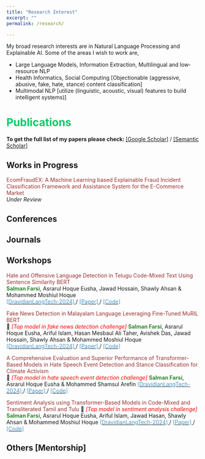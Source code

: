 ```yaml
---
title: "Research Interest"
excerpt: ""
permalink: /research/

---
```


My broad research interests are in Natural Language Processing and Explainable AI. Some of the areas I wish to work are,

 * Large Language Models, Information Extraction, Multilingual and low‐resource NLP
 * Health Informatics, Social Computing [Objectionable (aggressive, abusive, fake, hate, stance) content classification]
 * Multimodal NLP [utilize (linguistic, acoustic, visual) features to build intelligent systems)]
 
  
<!--
  ## <font color="#00cc66"> Research Statement </font>  
    Will write my research statement here.
  *<font color="#ff6633">Omar Sharif</font>*
-->

# <font color="#00cc66"> Publications </font> 

<b>To get the full list of my papers please check: </b>[[Google Scholar]](https://scholar.google.com/citations?user=lNmtUxsAAAAJ&hl=en) / [[Semantic Scholar]](https://www.semanticscholar.org/author/Salman-Farsi/2291362611)

## <font > Works in Progress </font> 

<font color="#993333">EcomFraudEX: A Machine Learning based Explainable Fraud Incident Classification Framework and Assistance System for the E-Commerce Market</font>     
*<font >Under Review</font>*  

## <font> Conferences </font> 
     
  
## <font > Journals </font>  


## <font > Workshops </font>
 
  <font color="#993333">Hate and Offensive Language Detection in Telugu Code-Mixed Text Using Sentence
Similarity BERT</font>  
  <b><font color="#2d862d">Salman Farsi</font></b>, Asrarul Hoque Eusha, Jawad Hossain, Shawly Ahsan & Mohammed Moshiul Hoque   
  [<font color="#4796C9"> [DravidianLangTech-2024] </font>](https://sites.google.com/view/dravidianlangtech-2024/) / [<font color="#4796C9">[Paper] </font>](https://aclanthology.org/2024.dravidianlangtech-1.32/) / [<font   color="#4796C9"> [Code] </font>](https://github.com/Salman1804102/HOLD-DravidianLangTech2024)  

  <font color="#993333">Fake News Detection in Malayalam Language Leveraging Fine-Tuned MuRIL BERT</font>  
  🥇 *<font color="#f00">[Top model in fake news detection challenge]</font>*
  <b><font color="#2d862d">Salman Farsi</font></b>, Asrarul Hoque Eusha, Ariful Islam, Hasan Mesbaul Ali Taher, Avishek Das, Jawad Hossain, Shawly Ahsan & Mohammed Moshiul Hoque   
  [<font color="#4796C9"> [DravidianLangTech-2024] </font>](https://sites.google.com/view/dravidianlangtech-2024/) / [<font color="#4796C9">[Paper] </font>](https://aclanthology.org/2024.dravidianlangtech-1.29/) / [<font   color="#4796C9"> [Code] </font>](https://github.com/Salman1804102/FakeNews-DravidianLangTech2024)  
  
 <font color="#993333">A Comprehensive Evaluation and Superior Performance of Transformer-Based Models in Hate Speech Event Detection and Stance Classification for Climate Activism</font>  
 🥇 *<font color="#f00">[Top model in hate speech event detection challenge]</font>*
   <b><font color="#2d862d">Salman Farsi</font></b>, Asrarul Hoque Eusha & Mohammed Shamsul Arefin 
  [<font color="#4796C9"> [DravidianLangTech-2024] </font>](https://sites.google.com/view/dravidianlangtech-2024/) / [<font color="#4796C9">[Paper] </font>](https://aclanthology.org/2024.case-1.20/) / [<font   color="#4796C9"> [Code] </font>](https://github.com/Salman1804102/CASE-2024)  
 

 <font color="#993333">Sentiment Analysis using Transformer-Based Models in Code-Mixed and
Transliterated Tamil and Tulu</font> 
🥇 *<font color="#f00">[Top model in sentiment analysis challenge]</font>*
 <b><font color="#2d862d">Salman Farsi</font></b>, Asrarul Hoque Eusha, Ariful Islam, Jawad Hasan, Shawly Ahsan & Mohammed Moshiul Hoque
  [<font color="#4796C9"> [DravidianLangTech-2024] </font>](https://sites.google.com/view/dravidianlangtech-2024/) / [<font color="#4796C9">[Paper] </font>](https://aclanthology.org/2024.dravidianlangtech-1.34/) / [<font   color="#4796C9"> [Code] </font>](https://github.com/Salman1804102/SentiMent-DravidianLangTech2024)  
  
  
## <font > Others [Mentorship] </font>



  
